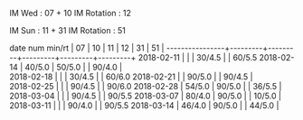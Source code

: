 IM Wed      : 07 + 10
IM Rotation : 12

IM Sun      : 11 + 31
IM Rotation : 51

date num min/rt |    07   |    10   |    11   |    12   |    31   |    51   |
----------------+---------+---------+---------+---------+---------+
2018-02-11      |         |         |  30/4.5 |         |  60/5.5
2018-02-14      |  40/5.0 |  50/5.0 |         |  90/4.0 |        
2018-02-18      |         |         |  30/4.5 |         |  60/6.0
2018-02-21      |         |  90/5.0 |         |  90/4.5 |        
2018-02-25      |         |         |  90/4.5 |         |  90/6.0
2018-02-28      |  54/5.0 |  90/5.0 |         |  36/5.5 |        
2018-03-04      |         |         |  90/4.5 |         |  90/5.5
2018-03-07      |  80/4.0 |  90/5.0 |         |  10/5.0 |        
2018-03-11      |         |         |  90/4.0 |         |  90/5.5
2018-03-14      |  46/4.0 |  90/5.0 |         |  44/5.0 |        

